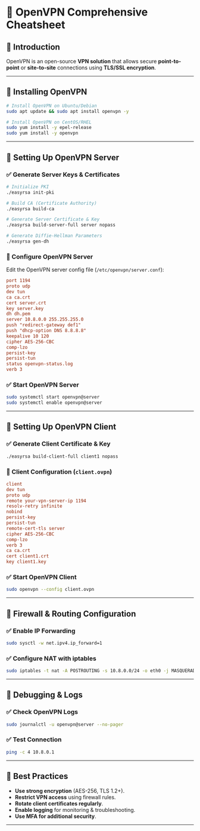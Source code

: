 # 🔐 OpenVPN Comprehensive Cheatsheet

## 🔹 Introduction
OpenVPN is an open-source **VPN solution** that allows secure **point-to-point** or **site-to-site** connections using **TLS/SSL encryption**.

---

## 🔹 Installing OpenVPN
```sh
# Install OpenVPN on Ubuntu/Debian
sudo apt update && sudo apt install openvpn -y

# Install OpenVPN on CentOS/RHEL
sudo yum install -y epel-release
sudo yum install -y openvpn
```

---

## 🔹 Setting Up OpenVPN Server
### ✅ Generate Server Keys & Certificates
```sh
# Initialize PKI
./easyrsa init-pki

# Build CA (Certificate Authority)
./easyrsa build-ca

# Generate Server Certificate & Key
./easyrsa build-server-full server nopass

# Generate Diffie-Hellman Parameters
./easyrsa gen-dh
```

### 📌 Configure OpenVPN Server
Edit the OpenVPN server config file (`/etc/openvpn/server.conf`):
```ini
port 1194
proto udp
dev tun
ca ca.crt
cert server.crt
key server.key
dh dh.pem
server 10.8.0.0 255.255.255.0
push "redirect-gateway def1"
push "dhcp-option DNS 8.8.8.8"
keepalive 10 120
cipher AES-256-CBC
comp-lzo
persist-key
persist-tun
status openvpn-status.log
verb 3
```

### ✅ Start OpenVPN Server
```sh
sudo systemctl start openvpn@server
sudo systemctl enable openvpn@server
```

---

## 🔹 Setting Up OpenVPN Client
### ✅ Generate Client Certificate & Key
```sh
./easyrsa build-client-full client1 nopass
```

### 📌 Client Configuration (`client.ovpn`)
```ini
client
dev tun
proto udp
remote your-vpn-server-ip 1194
resolv-retry infinite
nobind
persist-key
persist-tun
remote-cert-tls server
cipher AES-256-CBC
comp-lzo
verb 3
ca ca.crt
cert client1.crt
key client1.key
```

### ✅ Start OpenVPN Client
```sh
sudo openvpn --config client.ovpn
```

---

## 🔹 Firewall & Routing Configuration
### ✅ Enable IP Forwarding
```sh
sudo sysctl -w net.ipv4.ip_forward=1
```

### ✅ Configure NAT with iptables
```sh
sudo iptables -t nat -A POSTROUTING -s 10.8.0.0/24 -o eth0 -j MASQUERADE
```

---

## 🔹 Debugging & Logs
### ✅ Check OpenVPN Logs
```sh
sudo journalctl -u openvpn@server --no-pager
```

### ✅ Test Connection
```sh
ping -c 4 10.8.0.1
```

---

## 🔹 Best Practices
- **Use strong encryption** (AES-256, TLS 1.2+).
- **Restrict VPN access** using firewall rules.
- **Rotate client certificates regularly**.
- **Enable logging** for monitoring & troubleshooting.
- **Use MFA for additional security**.

---
